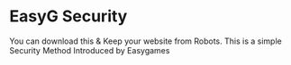 # EasyG Security
You can download this & Keep your website from Robots. This is a simple Security Method Introduced by Easygames
